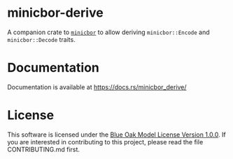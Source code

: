 # minicbor-derive

A companion crate to [`minicbor`][1] to allow deriving `minicbor::Encode`
and `minicbor::Decode` traits.

# Documentation

Documentation is available at <https://docs.rs/minicbor_derive/>

# License

This software is licensed under the [Blue Oak Model License Version 1.0.0][2].
If you are interested in contributing to this project, please read the file
CONTRIBUTING.md first.

[1]: https://crates.io/crates/minicbor
[2]: https://blueoakcouncil.org/license/1.0.0
